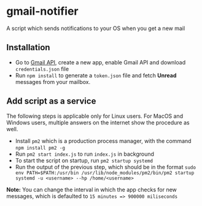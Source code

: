 # gmail-notifier
A script which sends notifications to your OS when you get a new mail

## Installation
* Go to [Gmail API](https://developers.google.com/gmail/api/quickstart/nodejs), create a new app, enable Gmail API and download `credentials.json` file
* Run `npm install` to generate a `token.json` file and fetch **Unread** messages from your mailbox.

## Add script as a service
The following steps is applicable only for Linux users. For MacOS and Windows users, multiple answers on the internet show the procedure as well.
* Install `pm2` which is a production process manager, with the command `npm install pm2 -g`
* Run `pm2 start index.js` to run `index.js` in background
* To start the script on startup, run `pm2 startup systemd`
* Run the output of the previous step, which should be in the format `sudo env PATH=$PATH:/usr/bin /usr/lib/node_modules/pm2/bin/pm2 startup systemd -u <username> --hp /home/<username>`

**Note:** You can change the interval in which the app checks for new messages, which is defaulted to `15 minutes => 900000 miliseconds`
